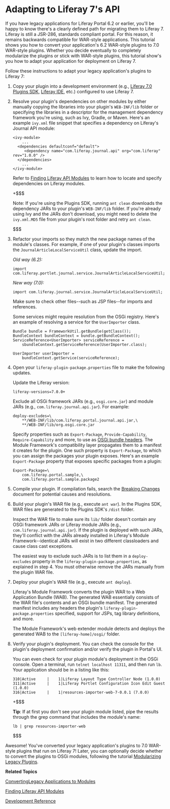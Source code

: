 # Adapting to Liferay 7's API [](id=adapting-to-liferay-7s-api)

If you have legacy applications for Liferay Portal 6.2 or earlier, you'll be
happy to know there's a clearly defined path for migrating them to Liferay 7.
Liferay is still a JSR-286, standards compliant portal. For this reason, it
remains backwards compatible for WAR-style applications. This tutorial shows you
how to convert your application's 6.2 WAR-style plugins to 7.0 WAR-style
plugins. Whether you decide eventually to completely modularize the plugins or
stick with WAR-style plugins, this tutorial show's you how to adapt your
application for deployment on Liferay 7.

Follow these instructions to adapt your legacy application's plugins to Liferay 7:

1.  Copy your plugin into a development environment (e.g.,
    [Liferay 7.0 Plugins SDK](http://sourceforge.net/projects/lportal/files/Liferay%20Portal/),
    [Liferay IDE](https://sourceforge.net/projects/lportal/files/Liferay%20IDE/),
    etc.) configured to use Liferay 7. 

2.  Resolve your plugin's dependencies on other modules by either manually
    copying the libraries into your plugin's `WEB-INF/lib` folder or specifying
    the libraries in a descriptor for the management dependency framework you're
    using, such as Ivy, Gradle, or Maven. Here's an example `ivy.xml` file
    snippet that specifies a dependency on Liferay's Journal API module:

        <ivy-module>
            ...
          <dependencies defaultconf="default">
             <dependency name="com.liferay.journal.api" org="com.liferay" rev="1.0.0" />
          </dependencies>
            ...
        </ivy-module>

    Refer to [Finding Liferay API Modules](/develop/reference/-/knowledge_base/7-0/finding-liferay-api-modules)
    to learn how to locate and specify dependencies on Liferay modules.

    +$$$

    Note: If you're using the Plugins SDK, running `ant clean` downloads the
    dependency JARs to your plugin's `WEB-INF/lib` folder. If you're already
    using Ivy and the JARs don't download, you might need to delete the
    `ivy.xml.MD5` file from your plugin's root folder and retry `ant clean`.

    $$$

3.  Refactor your imports so they match the new package names of the module's
    classes. For example, if one of your plugin's classes imports the
    `JournalArticleLocalServiceUtil` class, update the import.

    *Old way (6.2):*

        import com.liferay.portlet.journal.service.JournalArticleLocalServiceUtil;

    *New way (7.0):*

        import com.liferay.journal.service.JournalArticleLocalServiceUtil;

    Make sure to check other files--such as JSP files--for imports and
    references.

    Some services might require resolution from the OSGi registry. Here's an
    example of resolving a service for the `UserImporter` class.

        Bundle bundle = FrameworkUtil.getBundle(getClass());
        BundleContext bundleContext = bundle.getBundleContext();
        ServiceReference<UserImporter> serviceReference =
            sbundleContext.getServiceReference(UserImporter.class);
        
        UserImporter userImporter =
            bundleContext.getService(serviceReference);

4.  Open your `liferay-plugin-package.properties` file to make the following
    updates.

    Update the Liferay version:

        liferay-versions=7.0.0+

    Exclude all OSGi framework JARs (e.g., `osgi.core.jar`) and module JARs (e.g.,
    `com.liferay.journal.api.jar`). For example:

        deploy-excludes=\
            **/WEB-INF/lib/com.liferay.portal.journal.api.jar,\
            **/WEB-INF/lib/org.osgi.core.jar

    
    Specify properties such as `Export-Package`, `Provide-Capability`,
    `Require-Capability` and more, to use as [OSGi bundle
    headers](https://www.osgi.org/bundle-headers-reference/). The Module
    Framework's compatibility layer propagates them to a manifest it creates for
    the plugin. One such property is `Export-Package`, to which you can assign
    the packages your plugin exposes. Here's an example `Export-Package`
    property that exposes specific packages from a plugin:

        Export-Package=\
            com.liferay.portal.sample,\
            com.liferay.portal.sample.package2

5.  Compile your plugin. If compilation fails, search the
    [Breaking Changes](/develop/reference/-/knowledge_base/7-0/what-are-the-breaking-changes-for-liferay-7-0)
    document for potential causes and resolutions.

6.  Build your plugin's WAR file (e.g., execute `ant war`). In the Plugins SDK,
    WAR files are generated to the Plugins SDK's `/dist` folder.

    Inspect the WAR file to make sure its `lib/` folder doesn't contain any OSGi
    framework JARs or Liferay module JARs (e.g., `com.liferay.journal.api.jar`).
    If the plugin is deployed with such JARs, they'll conflict with the JARs
    already installed in Liferay's Module Framework--identical JARs will exist
    in two different classloaders and cause class cast exceptions. 

    The easiest way to exclude such JARs is to list them in a `deploy-excludes`
    property in the `liferay-plugin-package.properties`, as explained in step 4.
    You must otherwise remove the JARs manually from the plugin WAR file.

7.  Deploy your plugin's WAR file (e.g., execute `ant deploy`). 

    Liferay's Module Framework converts the plugin WAR to a Web Application
    Bundle (WAB). The generated WAB essentially consists of the WAR file's
    contents and an OSGi bundle manifest. The generated manifest includes any
    headers the plugin's `liferay-plugin-package.properties` specified, support
    for JSPs, tag library definitions, and more.

    The Module Framework's web extender module detects and deploys the generated
    WAB to the `[liferay-home]/osgi/` folder.

8.  Verify your plugin's deployment. You can check the console for the plugin's
    deployment confirmation and/or verify the plugin in Portal's UI.

    You can even check for your plugin module's deployment in the OSGi console.
    Open a terminal, run `telnet localhost 11311`, and then run `lb`. Your
    application should be in a listing like this:

        310|Active     |    1|Liferay Layout Type Controller Node (1.0.0)
        311|Active     |    1|Liferay Portlet Configuration Icon Edit Guest (1.0.0)
        316|Active     |    1|resources-importer-web-7-0.0.1 (7.0.0)

    +$$$

    **Tip**: If at first you don't see your plugin module listed, pipe the
    results through the grep command that includes the module's name:

        lb | grep resources-importer-web

    $$$

Awesome! You've converted your legacy application's plugins to 7.0 WAR-style
plugins that run on Liferay 7! Later, you can optionally decide whether to
convert the plugins to OSGi modules, following the tutorial [Modularizing Legacy Plugins](/develop/tutorials/-/knowledge_base/7-0/modularizing-legacy-plugins).

**Related Topics**

[ConvertingLegacy Applications to Modules](/develop/tutorials/-/knowledge_base/7-0/converting-legacy-applications-to-modules)

[Finding Liferay API Modules](/develop/reference/-/knowledge_base/7-0/finding-liferay-api-modules)

[Development Reference](/develop/reference/-/knowledge_base/7-0/development-reference)
